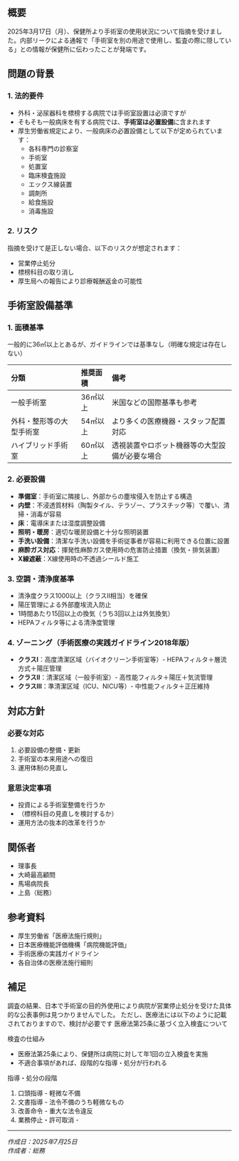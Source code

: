 ## 概要

2025年3月17日（月）、保健所より手術室の使用状況について指摘を受けました。内部リークによる通報で「手術室を別の用途で使用し、監査の際に隠している」との情報が保健所に伝わったことが発端です。

## 問題の背景

### 1. 法的要件
- 外科・泌尿器科を標榜する病院では手術室設置は必須ですが
- そもそも一般病床を有する病院では、**手術室は必置設備**に含まれます
- 厚生労働省規定により、一般病床の必置設備として以下が定められています：
  - 各科専門の診察室
  - 手術室
  - 処置室
  - 臨床検査施設
  - エックス線装置
  - 調剤所
  - 給食施設
  - 消毒施設

### 2. リスク
指摘を受けて是正しない場合、以下のリスクが想定されます：
- 営業停止処分
- 標榜科目の取り消し
- 厚生局への報告により診療報酬返金の可能性

## 手術室設備基準

### 1. 面積基準
一般的に36㎡以上とあるが、ガイドラインでは基準なし（明確な規定は存在しない）

| 分類 | 推奨面積 | 備考 |
|:-----|:---------|:-----|
| 一般手術室 | 36㎡以上 | 米国などの国際基準も参考 |
| 外科・整形等の大型手術室 | 54㎡以上 | より多くの医療機器・スタッフ配置対応 |
| ハイブリッド手術室 | 60㎡以上 | 透視装置やロボット機器等の大型設備が必要な場合 |

### 2. 必要設備
- **準備室**：手術室に隣接し、外部からの塵埃侵入を防止する構造
- **内壁**：不浸透質材料（陶製タイル、テラゾー、プラスチック等）で覆い、清掃・消毒が容易
- **床**：電導床または湿度調整設備
- **照明・暖房**：適切な暖房設備と十分な照明装置
- **手洗い設備**：清潔な手洗い設備を手術従事者が容易に利用できる位置に設置
- **麻酔ガス対応**：揮発性麻酔ガス使用時の危害防止措置（換気・排気装置）
- **X線遮蔽**：X線使用時の不透過シールド施工

### 3. 空調・清浄度基準
- 清浄度クラス1000以上（クラスII相当）を確保
- 陽圧管理による外部塵埃流入防止
- 1時間あたり15回以上の換気（うち3回以上は外気換気）
- HEPAフィルタ等による清浄度管理

### 4. ゾーニング（手術医療の実践ガイドライン2018年版）
- **クラスⅠ**：高度清潔区域（バイオクリーン手術室等）- HEPAフィルタ＋層流方式＋陽圧管理
- **クラスⅡ**：清潔区域（一般手術室）- 高性能フィルタ＋陽圧＋気流管理
- **クラスⅢ**：準清潔区域（ICU、NICU等）- 中性能フィルタ＋正圧維持

## 対応方針

### 必要な対応
1. 必要設備の整備・更新
2. 手術室の本来用途への復旧
3. 運用体制の見直し

### 意思決定事項
- 投資による手術室整備を行うか
- （標榜科目の見直しを検討するか）
- 運用方法の抜本的改革を行うか

## 関係者

- 理事長
- 大崎最高顧問
- 馬場病院長
- 上島（総務）

## 参考資料

- 厚生労働省「医療法施行規則」
- 日本医療機能評価機構「病院機能評価」
- 手術医療の実践ガイドライン
- 各自治体の医療法施行細則


## 補足
調査の結果、日本で手術室の目的外使用により病院が営業停止処分を受けた具体的な公表事例は見つかりませんでした。
ただし、医療法には以下のように記載されておりますので、検討が必要です
  医療法第25条に基づく立入検査について

  検査の仕組み
  - 医療法第25条により、保健所は病院に対して年1回の立入検査を実施
  - 不適合事項があれば、段階的な指導・処分が行われる

  指導・処分の段階
  1. 口頭指導 - 軽微な不備
  2. 文書指導 - 法令不備のうち軽微なもの
  3. 改善命令 - 重大な法令違反
  4. 業務停止・許可取消 -

---

*作成日：2025年7月25日*  
*作成者：総務*